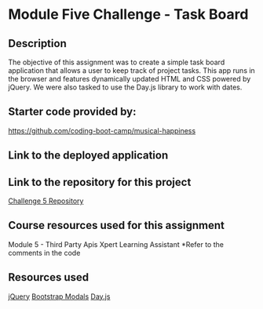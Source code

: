 # Module Five Challenge - Task Board

## Description

The objective of this assignment was to create a simple task board application that allows a user to keep track of project tasks. This app runs in the browser and features dynamically updated HTML and CSS powered by jQuery. We were also tasked to use the Day.js library to work with dates.

## Starter code provided by:
https://github.com/coding-boot-camp/musical-happiness

## Link to the deployed application

## Link to the repository for this project

[Challenge 5 Repository](https://github.com/SC-ltc/challenge-18-social-network)


## Course resources used for this assignment

Module 5 - Third Party Apis
Xpert Learning Assistant
*Refer to the comments in the code

## Resources used

[jQuery](https://jquery.com/)
[Bootstrap Modals](https://getbootstrap.com/docs/4.0/components/modal/)
[Day.js](https://day.js.org/)